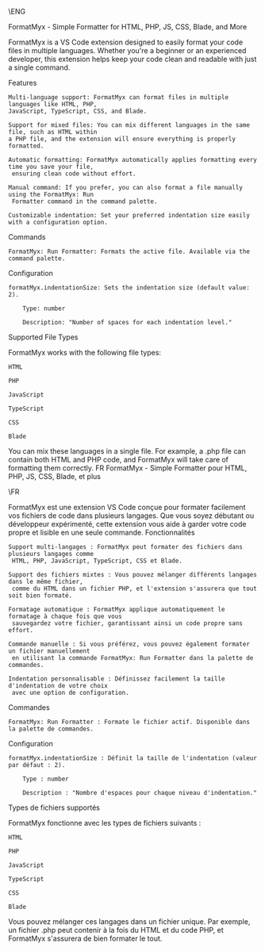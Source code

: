 
\ENG

FormatMyx - Simple Formatter for HTML, PHP, JS, CSS, Blade, and More

FormatMyx is a VS Code extension designed to easily format your code files in multiple languages.
 Whether you're a beginner or an experienced developer, this extension helps keep your code clean 
 and readable with just a single command.

Features

    Multi-language support: FormatMyx can format files in multiple languages like HTML, PHP, 
    JavaScript, TypeScript, CSS, and Blade.

    Support for mixed files: You can mix different languages in the same file, such as HTML within 
    a PHP file, and the extension will ensure everything is properly formatted.

    Automatic formatting: FormatMyx automatically applies formatting every time you save your file,
     ensuring clean code without effort.

    Manual command: If you prefer, you can also format a file manually using the FormatMyx: Run
     Formatter command in the command palette.

    Customizable indentation: Set your preferred indentation size easily with a configuration option.

Commands

    FormatMyx: Run Formatter: Formats the active file. Available via the command palette.

Configuration

    formatMyx.indentationSize: Sets the indentation size (default value: 2).

        Type: number

        Description: "Number of spaces for each indentation level."

Supported File Types

FormatMyx works with the following file types:

    HTML

    PHP

    JavaScript

    TypeScript

    CSS

    Blade

You can mix these languages in a single file. For example, a .php file can contain both HTML and 
PHP code, and FormatMyx will take care of formatting them correctly.
FR
FormatMyx - Simple Formatter pour HTML, PHP, JS, CSS, Blade, et plus







\FR


FormatMyx est une extension VS Code conçue pour formater facilement vos fichiers de code dans 
plusieurs langages. Que vous soyez débutant ou développeur expérimenté, cette extension vous aide 
à garder votre code propre et lisible en une seule commande.
Fonctionnalités

    Support multi-langages : FormatMyx peut formater des fichiers dans plusieurs langages comme
     HTML, PHP, JavaScript, TypeScript, CSS et Blade.

    Support des fichiers mixtes : Vous pouvez mélanger différents langages dans le même fichier,
     comme du HTML dans un fichier PHP, et l'extension s'assurera que tout soit bien formaté.

    Formatage automatique : FormatMyx applique automatiquement le formatage à chaque fois que vous
     sauvegardez votre fichier, garantissant ainsi un code propre sans effort.

    Commande manuelle : Si vous préférez, vous pouvez également formater un fichier manuellement
     en utilisant la commande FormatMyx: Run Formatter dans la palette de commandes.

    Indentation personnalisable : Définissez facilement la taille d'indentation de votre choix
     avec une option de configuration.

Commandes

    FormatMyx: Run Formatter : Formate le fichier actif. Disponible dans la palette de commandes.

Configuration

    formatMyx.indentationSize : Définit la taille de l'indentation (valeur par défaut : 2).

        Type : number

        Description : "Nombre d'espaces pour chaque niveau d'indentation."

Types de fichiers supportés

FormatMyx fonctionne avec les types de fichiers suivants :

    HTML

    PHP

    JavaScript

    TypeScript

    CSS

    Blade

Vous pouvez mélanger ces langages dans un fichier unique. Par exemple, un fichier .php peut 
contenir à la fois du HTML et du code PHP, et FormatMyx s'assurera de bien formater le tout.